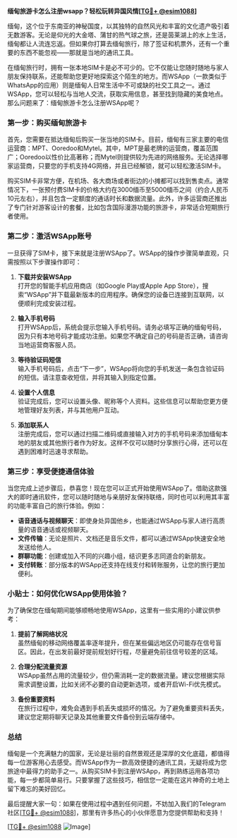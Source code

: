 **缅甸旅游卡怎么注册wsapp？轻松玩转异国风情[[TG💪+ @esim1088](https://t.me/s/esim1088)]**

缅甸，这个位于东南亚的神秘国度，以其独特的自然风光和丰富的文化遗产吸引着无数游客。无论是仰光的大金塔、蒲甘的热气球之旅，还是茵莱湖上的水上生活，缅甸都让人流连忘返。但如果你打算去缅甸旅行，除了签证和机票外，还有一个重要的东西不能忽视——那就是当地的通讯工具。

在缅甸旅行时，拥有一张本地SIM卡是必不可少的。它不仅能让您随时随地与家人朋友保持联系，还能帮助您更好地探索这个陌生的地方。而WSApp（一款类似于WhatsApp的应用）则是缅甸人日常生活中不可或缺的社交工具之一。通过WSApp，您可以轻松与当地人交流，获取实用信息，甚至找到隐藏的美食地点。那么问题来了：缅甸旅游卡怎么注册WSApp呢？

### **第一步：购买缅甸旅游卡**

首先，您需要在抵达缅甸后购买一张当地的SIM卡。目前，缅甸有三家主要的电信运营商：MPT、Ooredoo和Mytel。其中，MPT是最老牌的运营商，覆盖范围广；Ooredoo以性价比高著称；而Mytel则提供较为先进的网络服务。无论选择哪家运营商，只要您的手机支持4G网络，并且已经解锁，就可以轻松激活SIM卡。

购买SIM卡非常方便，在机场、各大商场或者街边的小摊都可以找到售卖点。通常情况下，一张预付费SIM卡的价格大约在3000缅币至5000缅币之间（约合人民币10元左右），并且包含一定额度的通话时长和数据流量。此外，许多运营商还推出了专门针对游客设计的套餐，比如包含国际漫游功能的旅游卡，非常适合短期旅行者使用。

### **第二步：激活WSApp账号**

一旦获得了SIM卡，接下来就是注册WSApp了。WSApp的操作步骤简单直观，只需按照以下步骤操作即可：

1. **下载并安装WSApp**  
   打开您的智能手机应用商店（如Google Play或Apple App Store），搜索“WSApp”并下载最新版本的应用程序。确保您的设备已连接到互联网，以便顺利完成安装过程。

2. **输入手机号码**  
   打开WSApp后，系统会提示您输入手机号码。请务必填写正确的缅甸号码，因为只有本地号码才能成功注册。如果您不确定自己的号码是否正确，请咨询当地运营商客服人员。

3. **等待验证码短信**  
   输入手机号码后，点击“下一步”，WSApp将向您的手机发送一条包含验证码的短信。请注意查收短信，并将其输入到指定位置。

4. **设置个人信息**  
   验证完成后，您可以设置头像、昵称等个人资料。这些信息可以帮助您更方便地管理好友列表，并与其他用户互动。

5. **添加联系人**  
   注册完成后，您可以通过扫描二维码或直接输入对方的手机号码来添加缅甸本地的朋友或其他旅行者作为好友。这样不仅可以随时分享旅行心得，还可以在遇到困难时迅速寻求帮助。

### **第三步：享受便捷通信体验**

当您完成上述步骤后，恭喜您！现在您可以正式开始使用WSApp了。借助这款强大的即时通讯软件，您可以随时随地与亲朋好友保持联络，同时也可以利用其丰富的功能丰富自己的旅行体验。例如：

- **语音通话与视频聊天**：即使身处异国他乡，也能通过WSApp与家人进行高质量的语音通话或视频聊天。
- **文件传输**：无论是照片、文档还是音乐文件，都可以通过WSApp快速安全地发送给他人。
- **群聊功能**：创建或加入不同的兴趣小组，结识更多志同道合的新朋友。
- **支付转账**：部分版本的WSApp还支持在线支付和转账服务，让您的旅行更加便利。

### **小贴士：如何优化WSApp使用体验？**

为了确保您在缅甸期间能够顺畅地使用WSApp，这里有一些实用的小建议供参考：

1. **提前了解网络状况**  
   虽然缅甸的移动网络覆盖率逐年提升，但在某些偏远地区仍可能存在信号盲区。因此，在出发前最好提前规划好行程，尽量避免前往信号较差的区域。

2. **合理分配流量资源**  
   WSApp虽然占用的流量较少，但仍需消耗一定的数据流量。建议您根据实际需求调整设置，比如关闭不必要的自动更新选项，或者开启Wi-Fi优先模式。

3. **备份重要资料**  
   在旅行过程中，难免会遇到手机丢失或损坏的情况。为了避免重要资料丢失，建议您定期将聊天记录及其他重要文件备份到云端存储中。

### **总结**

缅甸是一个充满魅力的国家，无论是壮丽的自然景观还是深厚的文化底蕴，都值得每一位游客用心去感受。而WSApp作为一款高效便捷的通讯工具，无疑将成为您旅途中最得力的助手之一。从购买SIM卡到注册WSApp，再到熟练运用各项功能，每一步都简单易行。只要掌握了这些技巧，相信您一定能在这片神奇的土地上留下难忘的美好回忆。

最后提醒大家一句：如果在使用过程中遇到任何问题，不妨加入我们的Telegram社区[[TG💪+ @esim1088](https://t.me/s/esim1088)]，那里有许多热心的小伙伴愿意为您提供帮助和支持！

[[TG💪+ @esim1088](https://t.me/s/esim1088) ![Image](https://i.postimg.cc/4NQfJmqS/Snipaste-2025-05-13-00-14-12.png)]